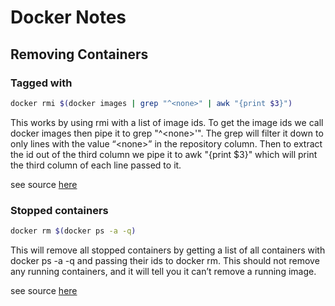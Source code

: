 # Docker Notes 

## Removing Containers 

### Tagged with <none>

```bash 
docker rmi $(docker images | grep "^<none>" | awk "{print $3}")
```

This works by using rmi with a list of image ids. To get the image ids we call docker images then pipe it to grep "^\<none>'". The grep will filter it down to only lines with the value “\<none>” in the repository column. Then to extract the id out of the third column we pipe it to awk "{print $3}" which will print the third column of each line passed to it.

see source [here](https://jimhoskins.com/2013/07/27/remove-untagged-docker-images.html)

### Stopped containers 

```bash
docker rm $(docker ps -a -q)
```

This will remove all stopped containers by getting a list of all containers with docker ps -a -q and passing their ids to docker rm. This should not remove any running containers, and it will tell you it can’t remove a running image. 

see source [here](https://jimhoskins.com/2013/07/27/remove-untagged-docker-images.html)

